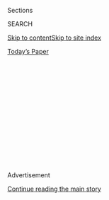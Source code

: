 <div id="app">

<div>

<div>

<div>

<div class="NYTAppHideMasthead css-1q2w90k e1suatyy0">

<div class="section css-ui9rw0 e1suatyy2">

<div class="css-eph4ug er09x8g0">

<div class="css-6n7j50">

</div>

<span class="css-1dv1kvn">Sections</span>

<div class="css-10488qs">

<span class="css-1dv1kvn">SEARCH</span>

</div>

[Skip to content](#site-content)[Skip to site
index](#site-index)

</div>

<div class="css-10698na e1huz5gh0">

</div>

</div>

<div id="masthead-bar-one" class="section hasLinks css-15hmgas e1csuq9d3">

<div class="css-uqyvli e1csuq9d0">

</div>

<div class="css-1uqjmks e1csuq9d1">

</div>

<div class="css-9e9ivx">

[](https://myaccount.nytimes3xbfgragh.onion/auth/login?response_type=cookie&client_id=vi)

</div>

<div class="css-1bvtpon e1csuq9d2">

[Today’s
Paper](https://www.nytimes3xbfgragh.onion/section/todayspaper)

</div>

</div>

</div>

</div>

<div data-aria-hidden="false">

<div id="site-content" data-role="main">

<div>

<div class="css-1aor85t" style="opacity:0.000000001;z-index:-1;visibility:hidden">

<div class="css-1hqnpie">

<div class="css-epjblv">

<span class="css-17xtcya">[Opinion](/section/opinion)</span><span class="css-x15j1o">|</span><span class="css-fwqvlz">Trump’s
Nakedly Political Pandemic
Pivot</span>

</div>

<div class="css-k008qs">

<div class="css-1iwv8en">

<span class="css-18z7m18"></span>

<div>

</div>

</div>

<span class="css-1n6z4y">https://nyti.ms/2WYd3qd</span>

<div class="css-1705lsu">

<div class="css-4xjgmj">

<div class="css-4skfbu" data-role="toolbar" data-aria-label="Social Media Share buttons, Save button, and Comments Panel with current comment count" data-testid="share-tools">

  - 
  - 
  - 
  - 
    
    <div class="css-6n7j50">
    
    </div>

  - 
  - 

</div>

</div>

</div>

</div>

</div>

</div>

<div id="NYT_TOP_BANNER_REGION" class="css-13pd83m">

</div>

<div id="top-wrapper" class="css-1sy8kpn">

<div id="top-slug" class="css-l9onyx">

Advertisement

</div>

[Continue reading the main
story](#after-top)

<div class="ad top-wrapper" style="text-align:center;height:100%;display:block;min-height:250px">

<div id="top" class="place-ad" data-position="top" data-size-key="top">

</div>

</div>

<div id="after-top">

</div>

</div>

<div>

<div class="css-v5btjw etb61u70">

<div class="css-v05ibm etb61u71">

[Opinion](/section/opinion)

</div>

</div>

<div id="sponsor-wrapper" class="css-1hyfx7x">

<div id="sponsor-slug" class="css-19vbshk">

Supported by

</div>

[Continue reading the main
story](#after-sponsor)

<div id="sponsor" class="ad sponsor-wrapper" style="text-align:center;height:100%;display:block">

</div>

<div id="after-sponsor">

</div>

</div>

<div class="css-186x18t">

</div>

<div class="css-1vkm6nb ehdk2mb0">

# Trump’s Nakedly Political Pandemic Pivot

</div>

This is how the president operates when he is desperate and in trouble.

<div class="css-18e8msd">

<div class="css-vp77d3 epjyd6m0">

<div class="css-1p10dcb ey68jwv0" data-aria-hidden="true">

[![Charles M.
Blow](https://static01.graylady3jvrrxbe.onion/images/2018/04/02/opinion/charles-m-blow/charles-m-blow-thumbLarge.png
"Charles M. Blow")](https://www.nytimes3xbfgragh.onion/by/charles-m-blow)

</div>

<div class="css-1baulvz">

By [<span class="css-1baulvz last-byline" itemprop="name">Charles M.
Blow</span>](https://www.nytimes3xbfgragh.onion/by/charles-m-blow)

<div class="css-8atqhb">

Opinion Columnist

</div>

</div>

</div>

  - July 26,
    2020

  - 
    
    <div class="css-4xjgmj">
    
    <div class="css-d8bdto" data-role="toolbar" data-aria-label="Social Media Share buttons, Save button, and Comments Panel with current comment count" data-testid="share-tools">
    
      - 
      - 
      - 
      - 
        
        <div class="css-6n7j50">
        
        </div>
    
      - 
      - 
    
    </div>
    
    </div>

</div>

<div class="css-79elbk" data-testid="photoviewer-wrapper">

<div class="css-z3e15g" data-testid="photoviewer-wrapper-hidden">

</div>

<div class="css-1a48zt4 ehw59r15" data-testid="photoviewer-children">

![<span class="css-16f3y1r e13ogyst0" data-aria-hidden="true">President
Trump during a news conference at the White House on
Wednesday.</span><span class="css-cnj6d5 e1z0qqy90" itemprop="copyrightHolder"><span class="css-1ly73wi e1tej78p0">Credit...</span><span><span>Doug
Mills/The New York
Times</span></span></span>](https://static01.graylady3jvrrxbe.onion/images/2020/07/26/opinion/26Blow/merlin_174883986_71493852-f856-42d1-99aa-41a5db25451e-articleLarge.jpg?quality=75&auto=webp&disable=upscale)

</div>

</div>

</div>

<div class="section meteredContent css-1r7ky0e" name="articleBody" itemprop="articleBody">

<div class="css-1fanzo5 StoryBodyCompanionColumn">

<div class="css-53u6y8">

After mocking people for wearing masks, refusing to publicly wear one
himself and holding rallies and gatherings where social distancing was
not required, President Trump has shifted his tone.

He has canceled his convention activities in Jacksonville, Fla., after
moving the events from North Carolina when that state’s governor raised
public health concerns about such a large indoor gathering.

He has resumed briefings, ostensibly about the coronavirus, after
canceling them and trying to move on to other matters, as if the virus
would simply vanish if he sufficiently ignored it.

Trump is in real trouble. With the election passing the 100-day-away
milestone, he is down in the polls, people don’t trust or approve of his
handling of the pandemic and he faces a real uphill battle to
re-election.

</div>

</div>

<div class="css-1fanzo5 StoryBodyCompanionColumn">

<div class="css-53u6y8">

Apparently, the reality of his dire straits has begun to pierce his
inner circle of perpetual affirmation. There is a reality lurking that
can’t be lied away. If the election were held today, he wouldn’t win.

But Trump is a political chameleon: He can alter himself to suit his
environment, to reflect it. He may not be fond of apologies, but he is
open to course reversal, for survival.

Indeed, that is the maleficent marvel of it all: He has changed his
position to the opposite of what it once was and argued that the new
direction is the one he’s always embraced. Only a person with an utter
contempt for the truth could repeatedly take this tack.

We need look no further than 2016 to see how Trump operates when he is
desperate and in trouble, trying to woo the votes he needs, and how
hollow and nakedly political his efforts can be.

In 2016, after calling Mexican immigrants drug dealers and rapists and
promising to build a wall between the United States and Mexico — one
that he would somehow force the Mexican government to finance — he posed
with taco bowls on Cinco De Mayo and wrote on Twitter: [“I love
Hispanics\!”](https://www.cnn.com/2016/05/05/politics/donald-trump-taco-bowl-cinco-de-mayo/index.html)

</div>

</div>

<div class="css-1fanzo5 StoryBodyCompanionColumn">

<div class="css-53u6y8">

He got [over a
quarter](https://www.cnn.com/election/2016/results/exit-polls) of the
Hispanic vote, yet once elected, he continued to demonize immigrants and
[tried to
dismantle](https://www.foxnews.com/politics/trump-says-he-will-sign-order-to-provide-road-to-citizenship-for-dreamers)
the Deferred Action for Childhood Arrivals program for young immigrants
known as “Dreamers.”

His administration’s [negligence and lack of
preparedness](https://www.nytimes3xbfgragh.onion/2018/07/12/us/fema-puerto-rico-maria.html)
in Puerto Rico after Hurricane Maria undoubtedly led to more deaths than
there would have been under a competent president.

And the Trump administration’s [“zero
tolerance”](https://www.splcenter.org/news/2020/06/17/family-separation-under-trump-administration-timeline)
policy, under which thousands of migrant children, sometimes infants,
were taken from their parents, flourished.

In 2016, when the “Access Hollywood” tape on which Trump is heard
bragging about sexually assaulting women was made public, he issued a
rare half-apology, saying, “I’ve said and done things I regret, and the
words released today on this more than a decade-old video are one of
them.” He would later deem his assault claims “locker room talk.”

But shortly after winning the election he started suggesting that the
voice on the tape wasn’t his, and after his inauguration, [according
to](https://www.nytimes3xbfgragh.onion/2017/11/28/us/politics/trump-access-hollywood-tape.html)The
New York Times, he told a Republican senator that “he wanted to
investigate the recording that had him boasting about grabbing women’s
genitals.”

In 2016, Trump [finally
admitted](https://www.youtube.com/watch?v=fjHPDzUOe2U) that Barack Obama
was born in the United States. It is important to note that he didn’t in
fact apologize for years of racist birtherism during which he insisted
otherwise. Instead, he once again attempted to shift blame, saying:
“Hillary Clinton and her campaign of 2008 started the birther
controversy. I finished it. I finished it. You know what I mean.”

But after Trump was elected he revived his questioning of Obama’s place
of birth and the authenticity of his birth certificate.

</div>

</div>

<div class="css-1fanzo5 StoryBodyCompanionColumn">

<div class="css-53u6y8">

Trump is an incendiary figure. He uses fear and division as his devices.
He believes they work … until they don’t. When forced — by shifts in
sentiment by his core supporters, or those on the margins he needs, or
in the face of possible loss and defeat — he will say and do whatever it
takes to get back in the good.

But none of the change is ever real. This man doesn’t evolve. He doesn’t
grow. He doesn’t grow up.

He is stuck and stunted. He is a creature of instinct and that instinct
is base and animalistic, survival-centered, without core conviction of a
prevailing character.

The way Trump handled — and failed to handle
—<span class="css-8l6xbc evw5hdy0">  </span>the pandemic in its early
months no doubt led to the deaths of people who should not have died. He
was thinking of himself, his political prospects, and nothing else.

American lives were collateral damage.

Now, his calculus has finally shifted: It’s hurting him more to ignore
the virus than to engage it. So he has done a 180 and now wants to
pretend to be in charge, mature and not completely dismissive of the
science that could save us.

But even now, this is not about the American people but about politics.
Should he prevail in November, the true Trump will no doubt re-emerge.

*The Times is committed to publishing* [*a diversity of
letters*](https://www.nytimes3xbfgragh.onion/2019/01/31/opinion/letters/letters-to-editor-new-york-times-women.html)
*to the editor. We’d like to hear what you think about this or any of
our articles. Here are some*
[*tips*](https://help.nytimes3xbfgragh.onion/hc/en-us/articles/115014925288-How-to-submit-a-letter-to-the-editor)*.
And here’s our email:*
[*letters@NYTimes.com*](mailto:letters@NYTimes.com)*.*

*Follow The New York Times Opinion section on*
[*Facebook*](https://www.facebookcorewwwi.onion/nytopinion) *and*
[*Twitter (@NYTopinion)*](http://twitter.com/NYTOpinion)*, and*
[*Instagram*](https://www.instagram.com/nytopinion/)*.*

</div>

</div>

</div>

<div>

</div>

<div>

</div>

<div>

</div>

<div>

<div id="bottom-wrapper" class="css-1ede5it">

<div id="bottom-slug" class="css-l9onyx">

Advertisement

</div>

[Continue reading the main
story](#after-bottom)

<div id="bottom" class="ad bottom-wrapper" style="text-align:center;height:100%;display:block;min-height:90px">

</div>

<div id="after-bottom">

</div>

</div>

</div>

</div>

</div>

## Site Index

<div>

</div>

## Site Information Navigation

  - [© <span>2020</span> <span>The New York Times
    Company</span>](https://help.nytimes3xbfgragh.onion/hc/en-us/articles/115014792127-Copyright-notice)

<!-- end list -->

  - [NYTCo](https://www.nytco.com/)
  - [Contact
    Us](https://help.nytimes3xbfgragh.onion/hc/en-us/articles/115015385887-Contact-Us)
  - [Work with us](https://www.nytco.com/careers/)
  - [Advertise](https://nytmediakit.com/)
  - [T Brand Studio](http://www.tbrandstudio.com/)
  - [Your Ad
    Choices](https://www.nytimes3xbfgragh.onion/privacy/cookie-policy#how-do-i-manage-trackers)
  - [Privacy](https://www.nytimes3xbfgragh.onion/privacy)
  - [Terms of
    Service](https://help.nytimes3xbfgragh.onion/hc/en-us/articles/115014893428-Terms-of-service)
  - [Terms of
    Sale](https://help.nytimes3xbfgragh.onion/hc/en-us/articles/115014893968-Terms-of-sale)
  - [Site
    Map](https://spiderbites.nytimes3xbfgragh.onion)
  - [Help](https://help.nytimes3xbfgragh.onion/hc/en-us)
  - [Subscriptions](https://www.nytimes3xbfgragh.onion/subscription?campaignId=37WXW)

</div>

</div>

</div>

</div>
